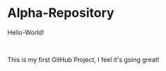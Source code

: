 # Alpha-Repository
<html>
<p>Hello-World!</p>
<br>
<p>This is my first GitHub Project, I feel it's going great!</p>
</html>
